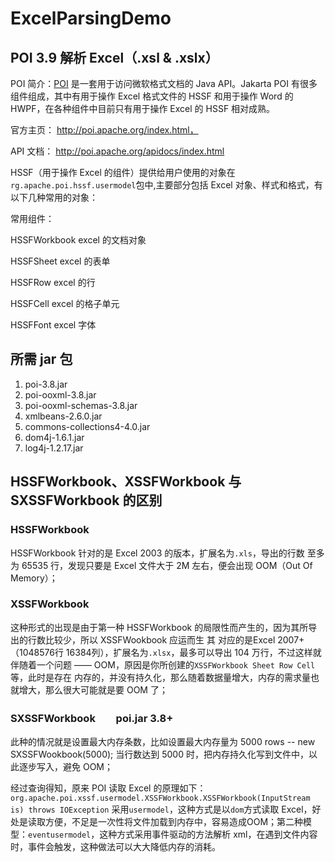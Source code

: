 # ExcelParsingDemo

## POI 3.9 解析 Excel（.xsl & .xslx）

POI 简介：[POI](http://poi.apache.org/) 是一套用于访问微软格式文档的 Java API。Jakarta POI 有很多组件组成，其中有用于操作 Excel 格式文件的 HSSF 和用于操作 Word 的 HWPF，在各种组件中目前只有用于操作 Excel 的 HSSF 相对成熟。

官方主页： http://poi.apache.org/index.html，

API 文档： http://poi.apache.org/apidocs/index.html

HSSF（用于操作 Excel 的组件）提供给用户使用的对象在`rg.apache.poi.hssf.usermodel`包中,主要部分包括 Excel 对象、样式和格式，有以下几种常用的对象：

常用组件：

HSSFWorkbook          excel 的文档对象

HSSFSheet             excel 的表单

HSSFRow               excel 的行

HSSFCell              excel 的格子单元

HSSFFont              excel 字体

## 所需 jar 包

1. poi-3.8.jar
2. poi-ooxml-3.8.jar
3. poi-ooxml-schemas-3.8.jar
4. xmlbeans-2.6.0.jar
5. commons-collections4-4.0.jar
6. dom4j-1.6.1.jar
7. log4j-1.2.17.jar

## HSSFWorkbook、XSSFWorkbook 与 SXSSFWorkbook 的区别

### HSSFWorkbook

HSSFWorkbook 针对的是 Excel 2003 的版本，扩展名为`.xls`，导出的行数 至多为 65535 行，发现只要是 Excel 文件大于 2M 左右，便会出现 OOM（Out Of Memory）；

### XSSFWorkbook

这种形式的出现是由于第一种 HSSFWorkbook 的局限性而产生的，因为其所导出的行数比较少，所以 XSSFWookbook 应运而生 其 对应的是Excel 2007+ （1048576行 16384列），扩展名为`.xlsx`，最多可以导出 104 万行，不过这样就伴随着一个问题 —— OOM，原因是你所创建的`XSSFWorkbook Sheet Row Cell`等，此时是存在 内存的，并没有持久化，那么随着数据量增大，内存的需求量也就增大，那么很大可能就是要 OOM 了；

### SXSSFWorkbook　　poi.jar 3.8+

此种的情况就是设置最大内存条数，比如设置最大内存量为 5000 rows -- new SXSSFWookbook(5000); 当行数达到 5000 时，把内存持久化写到文件中，以此逐步写入，避免 OOM；

经过查询得知，原来 POI 读取 Excel 的原理如下：`org.apache.poi.xssf.usermodel.XSSFWorkbook.XSSFWorkbook(InputStream is) throws IOException` 采用`usermodel`，这种方式是以`dom`方式读取 Excel，好处是读取方便，不足是一次性将文件加载到内存中，容易造成OOM；第二种模型：`eventusermodel`，这种方式采用事件驱动的方法解析 xml，在遇到文件内容时，事件会触发，这种做法可以大大降低内存的消耗。
